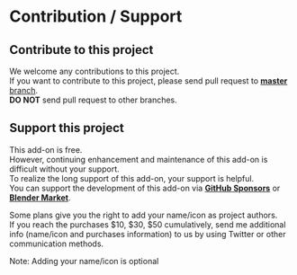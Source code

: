 # Contribution / Support

## Contribute to this project

We welcome any contributions to this project.  
If you want to contribute to this project, please send pull request to
[**master** branch](https://github.com/nutti/Screencast-Keys/tree/master).  
**DO NOT** send pull request to other branches.

## Support this project

This add-on is free.  
However, continuing enhancement and maintenance of this add-on is difficult
without your support.  
To realize the long support of this add-on, your support is helpful.  
You can support the development of this add-on via
**[GitHub Sponsors](https://github.com/sponsors/nutti)** or
**[Blender Market](https://blendermarket.com/products/screencast-keys)**.

Some plans give you the right to add your name/icon as project authors.  
If you reach the purchases $10, $30, $50 cumulatively, send me additional info
(name/icon and purchases information) to us by using Twitter or other
communication methods.

Note: Adding your name/icon is optional
